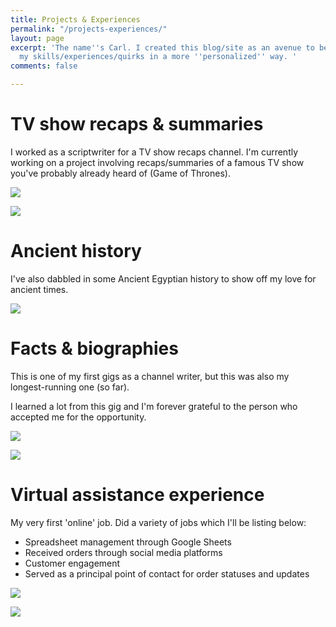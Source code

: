 ```yaml
---
title: Projects & Experiences
permalink: "/projects-experiences/"
layout: page
excerpt: 'The name''s Carl. I created this blog/site as an avenue to better display
  my skills/experiences/quirks in a more ''personalized'' way. '
comments: false

---
```

# TV show recaps & summaries

I worked as a scriptwriter for a TV show recaps channel. I'm currently working on a project involving recaps/summaries of a famous TV show you've probably already heard of (Game of Thrones).

![](https://cdn.discordapp.com/attachments/993410728088305734/1018674843450884138/Screenshot_3.jpg)

![](https://cdn.discordapp.com/attachments/993410728088305734/1018674816234029056/Screenshot_1.jpg)

# Ancient history

I've also dabbled in some Ancient Egyptian history to show off my love for ancient times.

![](https://cdn.discordapp.com/attachments/993410728088305734/1020581838743404554/unknown.png)

# Facts & biographies

This is one of my first gigs as a channel writer, but this was also my longest-running one (so far).

I learned a lot from this gig and I'm forever grateful to the person who accepted me for the opportunity.

![](https://cdn.discordapp.com/attachments/993410728088305734/1020582876745564170/unknown.png)

![](https://cdn.discordapp.com/attachments/993410728088305734/1020589610184740874/unknown.png)

# Virtual assistance experience

My very first 'online' job. Did a variety of jobs which I'll be listing below:

* Spreadsheet management through Google Sheets
* Received orders through social media platforms
* Customer engagement 
* Served as a principal point of contact for order statuses and updates

![](https://cdn.discordapp.com/attachments/993410728088305734/1020588390904774697/image.png)

![](https://cdn.discordapp.com/attachments/993410728088305734/1020591802320949268/image.png)